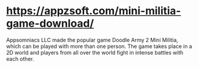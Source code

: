 # https://appzsoft.com/mini-militia-game-download/
Appsomniacs LLC made the popular game Doodle Army 2 Mini Militia, which can be played with more than one person. The game takes place in a 2D world and players from all over the world fight in intense battles with each other. 
